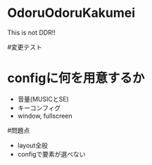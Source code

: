 # OdoruOdoruKakumei
This is not DDR!!

#変更テスト

# configに何を用意するか
* 音量(MUSICとSE) 
* キーコンフィグ  
* window, fullscreen

#問題点
* layout全般
* configで要素が選べない
